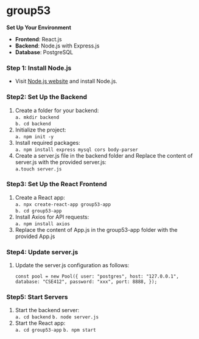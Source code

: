 # group53

**Set Up Your Environment**
- **Frontend**: React.js
- **Backend**: Node.js with Express.js
- **Database**: PostgreSQL

### Step 1: Install Node.js
- Visit [Node.js website](https://nodejs.org/en) and install Node.js.
  
### Step2: Set Up the Backend
1. Create a folder for your backend: </br>
  `a. mkdir backend` </br>
  `b. cd backend`
2. Initialize the project: </br>
  `a. npm init -y`
3. Install required packages: </br>
  `a. npm install express mysql cors body-parser`
4. Create a server.js file in the backend folder and Replace the content of server.js with the provided server.js: </br>
  `a.touch server.js`

### Step3: Set Up the React Frontend
1. Create a React app: </br>
  `a. npx create-react-app group53-app` </br>
  `b. cd group53-app`
3. Install Axios for API requests: </br>
  `a. npm install axios`
4. Replace the content of App.js in the group53-app folder with the provided App.js </br>

### Step4: Update server.js
1. Update the server.js configuration as follows:
    
      `const pool = new Pool({
        user: "postgres",
        host: "127.0.0.1",
        database: "CSE412",
        password: "xxx",
        port: 8888,
      });`

### Step5: Start Servers
1. Start the backend server: </br>
  `a. cd backend`
  `b. node server.js`
2. Start the React app: </br>
  `a. cd group53-app`
  `b. npm start`
    
          
